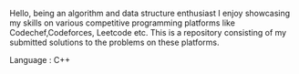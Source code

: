 Hello, being an algorithm and data structure enthusiast I enjoy showcasing my skills on various competitive programming platforms like Codechef,Codeforces,
Leetcode etc. This is a repository consisting of my submitted solutions to the problems on these platforms.

Language : C++